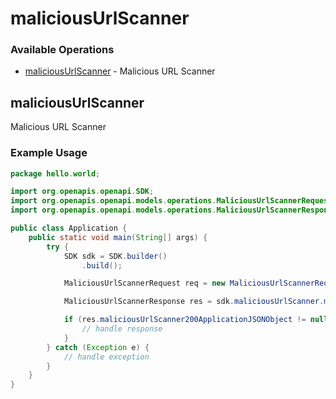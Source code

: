 # maliciousUrlScanner

### Available Operations

* [maliciousUrlScanner](#maliciousurlscanner) - Malicious URL Scanner

## maliciousUrlScanner

Malicious URL Scanner

### Example Usage

```java
package hello.world;

import org.openapis.openapi.SDK;
import org.openapis.openapi.models.operations.MaliciousUrlScannerRequest;
import org.openapis.openapi.models.operations.MaliciousUrlScannerResponse;

public class Application {
    public static void main(String[] args) {
        try {
            SDK sdk = SDK.builder()
                .build();

            MaliciousUrlScannerRequest req = new MaliciousUrlScannerRequest("https%3A%2F%2Fgoogle.com", "asd24#sdfs322#");            

            MaliciousUrlScannerResponse res = sdk.maliciousUrlScanner.maliciousUrlScanner(req);

            if (res.maliciousUrlScanner200ApplicationJSONObject != null) {
                // handle response
            }
        } catch (Exception e) {
            // handle exception
        }
    }
}
```
